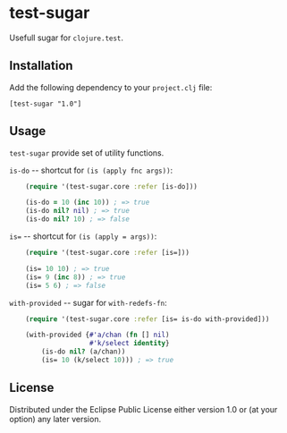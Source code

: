 # test-sugar

Usefull sugar for `clojure.test`.

## Installation

Add the following dependency to your `project.clj` file:

    [test-sugar "1.0"]

## Usage

`test-sugar` provide set of utility functions.

`is-do` -- shortcut for `(is (apply fnc args))`:

```clojure
    (require '(test-sugar.core :refer [is-do]))

    (is-do = 10 (inc 10)) ; => true
    (is-do nil? nil) ; => true
    (is-do nil? 10) ; => false
```

`is=` -- shortcut for `(is (apply = args))`:

```clojure
    (require '(test-sugar.core :refer [is=]))

    (is= 10 10) ; => true
    (is= 9 (inc 8)) ; => true
    (is= 5 6) ; => false
```

`with-provided` -- sugar for `with-redefs-fn`:

```clojure
    (require '(test-sugar.core :refer [is= is-do with-provided]))

    (with-provided {#'a/chan (fn [] nil)
                    #'k/select identity}
        (is-do nil? (a/chan))
        (is= 10 (k/select 10))) ; => true
```

## License

Distributed under the Eclipse Public License either version 1.0 or (at
your option) any later version.
